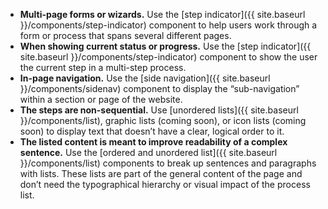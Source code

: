 - **Multi-page forms or wizards.** Use the [step indicator]({{ site.baseurl }}/components/step-indicator) component to help users work through a form or process that spans several different pages.
- **When showing current status or progress.** Use the [step indicator]({{ site.baseurl }}/components/step-indicator) component to show the user the current step in a multi-step process.
- **In-page navigation.** Use the [side navigation]({{ site.baseurl }}/components/sidenav) component to display the “sub-navigation” within a section or page of the website.
- **The steps are non-sequential.** Use [unordered lists]({{ site.baseurl }}/components/list), graphic lists (coming soon), or icon lists (coming soon) to display text that doesn’t have a clear, logical order to it.
- **The listed content is meant to improve readability of a complex sentence.** Use the [ordered and unordered list]({{ site.baseurl }}/components/list) components to break up sentences and paragraphs with lists. These lists are part of the general content of the page and don’t need the typographical hierarchy or visual impact of the process list.